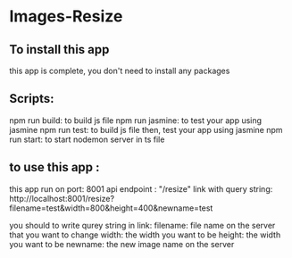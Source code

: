 # Images-Resize

## To install this app 
  this app is complete, you don't need to install any packages
## Scripts:
  npm run build: to build js file
  npm run jasmine: to test your app using jasmine
  npm run test: to build js file then, test your app using jasmine
  npm run start: to start nodemon server in ts file
## to use this app :
  this app run on port: 8001
  api endpoint : "/resize" 
  link with query string:
    http://localhost:8001/resize?filename=test&width=800&height=400&newname=test
  
  you should to write qurey string in link:
    filename: file name on the server that you want to change
    width: the width you want to be
    height: the width you want to be
    newname: the new image name on the server
  
